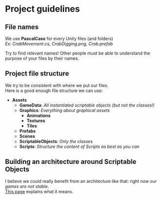 # Project guidelines

## File names

We use **PascalCase** for every Unity files (and folders)  
*Ex: CrabMovement.cs, CrabDigging.png, Crab.prefab*  

Try to find relevant names! Other people must be able to understand the purpose of your files by their names.  

## Project file structure

We try to be consistent with where we put our files.  
Here is a good enough file structure we can use:  

* **Assets**
  * **GameData**: *All instantiated scriptable objects (but not the classes!)*
  * **Graphics**: *Everything about graphical assets*
    * **Animations**
    * **Textures**
    * **Tiles**
  * **Prefabs**
  * **Scenes**
  * **ScriptableObjects**: *Only the classes*
  * **Scripts**: *Structure the content of Scripts as best as you can*

## Building an architecture around Scriptable Objects

I believe we could really benefit from an architecture like that: right now *our games are not stable*.  
[This page](./ScriptableObjectsArchitecture.md) explains what it means.
